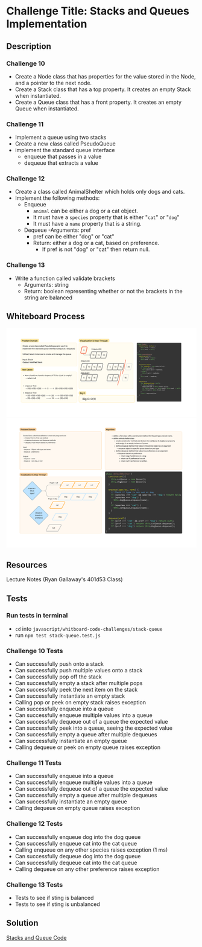 # Challenge Title: Stacks and Queues Implementation

## Description

### Challenge 10

- Create a Node class that has properties for the value stored in the Node, and a pointer to the next node.
- Create a Stack class that has a top property. It creates an empty Stack when instantiated.
- Create a Queue class that has a front property. It creates an empty Queue when instantiated.

### Challenge 11

- Implement a queue using two stacks
- Create a new class called PseudoQueue
- implement the standard queue interface
  - enqueue that passes in a value
  - dequeue that extracts a value

### Challenge 12

- Create a class called AnimalShelter which holds only dogs and cats.
- Implement the following methods:
  - Enqueue
    - `animal` can be either a dog or a cat object.
    - It must have a `species` property that is either "`cat`" or "`dog`"
    - It must have a `name` property that is a string.
  - Dequeue
    -Arguments: pref
    - pref can be either "dog" or "cat"
    - Return: either a dog or a cat, based on preference.
      - If pref is not "dog" or "cat" then return null.

### Challenge 13

- Write a function called validate brackets
  - Arguments: string
  - Return: boolean representing whether or not the brackets in the string are balanced

## Whiteboard Process

![Pseudo Queue Whiteboard](./pseudoQueue.png)
![Animal Shelter Whiteboard](./animalShelter.png)

## Resources

Lecture Notes (Ryan Gallaway's 401d53 Class)

## Tests

### Run tests in terminal

- `cd` into `javascript/whitboard-code-challenges/stack-queue`
- run `npm test stack-queue.test.js`

### Challenge 10 Tests

- Can successfully push onto a stack
- Can successfully push multiple values onto a stack
- Can successfully pop off the stack
- Can successfully empty a stack after multiple pops
- Can successfully peek the next item on the stack
- Can successfully instantiate an empty stack
- Calling pop or peek on empty stack raises exception
- Can successfully enqueue into a queue
- Can successfully enqueue multiple values into a queue
- Can successfully dequeue out of a queue the expected value
- Can successfully peek into a queue, seeing the expected value
- Can successfully empty a queue after multiple dequeues
- Can successfully instantiate an empty queue
- Calling dequeue or peek on empty queue raises exception

### Challenge 11 Tests

- Can successfully enqueue into a queue
- Can successfully enqueue multiple values into a queue
- Can successfully dequeue out of a queue the expected value
- Can successfully empty a queue after multiple dequeues
- Can successfully instantiate an empty queue
- Calling dequeue on empty queue raises exception

### Challenge 12 Tests

- Can successfully enqueue dog into the dog queue
- Can successfully enqueue cat into the cat queue
- Calling enqueue on any other species raises exception (1 ms)
- Can successfully dequeue dog into the dog queue
- Can successfully dequeue cat into the cat queue
- Calling dequeue on any other preference raises exception

### Challenge 13 Tests

- Tests to see if sting is balanced
- Tests to see if sting is unbalanced



## Solution

[Stacks and Queue Code](./index.js)
